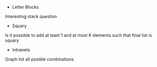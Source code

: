* Letter Blocks

Interesting stack question

* Squary

Is it possible to add at least 1 and at most K elements such that final list is squary

* Intranets

Graph list all posible combinations